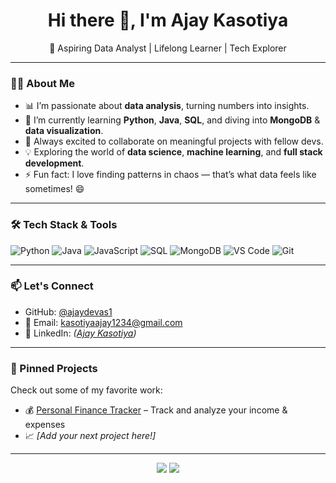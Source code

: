 <h1 align="center">Hi there 👋, I'm Ajay Kasotiya</h1>
<p align="center">🚀 Aspiring Data Analyst | Lifelong Learner | Tech Explorer</p>

---

### 👨‍💻 About Me
- 📊 I’m passionate about **data analysis**, turning numbers into insights.
- 🌱 I’m currently learning **Python**, **Java**, **SQL**, and diving into **MongoDB** & **data visualization**.
- 💬 Always excited to collaborate on meaningful projects with fellow devs.
- 💡 Exploring the world of **data science**, **machine learning**, and **full stack development**.
- ⚡ Fun fact: I love finding patterns in chaos — that’s what data feels like sometimes! 😄

---

### 🛠️ Tech Stack & Tools
![Python](https://img.shields.io/badge/-Python-3776AB?logo=python&logoColor=white)
![Java](https://img.shields.io/badge/-Java-007396?logo=java&logoColor=white)
![JavaScript](https://img.shields.io/badge/-JavaScript-F7DF1E?logo=javascript&logoColor=black)
![SQL](https://img.shields.io/badge/-SQL-4479A1?logo=postgresql&logoColor=white)
![MongoDB](https://img.shields.io/badge/-MongoDB-47A248?logo=mongodb&logoColor=white)
![VS Code](https://img.shields.io/badge/-VSCode-007ACC?logo=visualstudiocode&logoColor=white)
![Git](https://img.shields.io/badge/-Git-F05032?logo=git&logoColor=white)

---

### 📫 Let's Connect
- GitHub: [@ajaydevas1](https://github.com/ajaydevas1)
- 📧 Email: [kasotiyaajay1234@gmail.com](mailto:kasotiyaajay1234@gmail.com)
- 🔗 LinkedIn: *([Ajay Kasotiya](https://www.linkedin.com/in/ajay-kasotiya-29a2aa284/))*

---

### 📌 Pinned Projects
Check out some of my favorite work:
- 💰 [Personal Finance Tracker](https://github.com/ajaydevas1/personal-finance-tracker) – Track and analyze your income & expenses
- 📈 *[Add your next project here!]*

---

<p align="center">
  <img src="https://github-readme-stats.vercel.app/api?username=ajaydevas1&show_icons=true&theme=tokyonight" />
  <img src="https://github-readme-stats.vercel.app/api/top-langs/?username=ajaydevas1&layout=compact&theme=tokyonight" />
</p>

